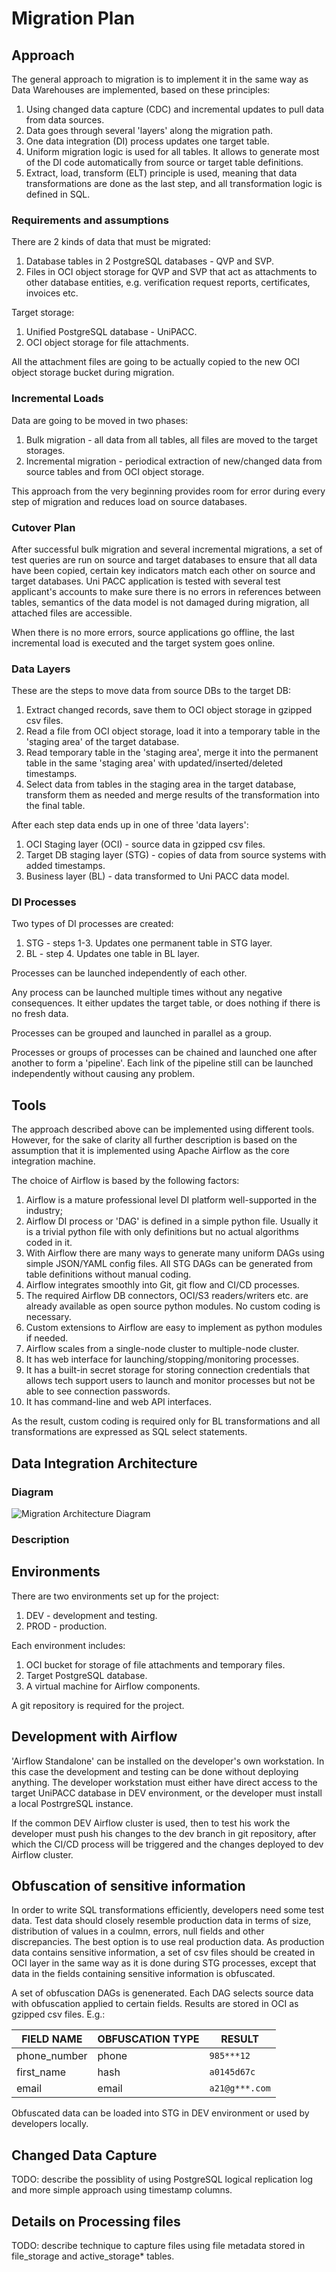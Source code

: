 Migration Plan
===============

Approach
---------

The general approach to migration is to implement it in the same way
as Data Warehouses are implemented, based on these principles:

1. Using changed data capture (CDC) and incremental updates to pull data from data sources.
2. Data goes through several 'layers' along the migration path.
3. One data integration (DI) process updates one target table.
4. Uniform migration logic is used for all tables. It allows to generate most of the DI code
   automatically from source or target table definitions.
5. Extract, load, transform (ELT) principle is used, meaning that data transformations
   are done as the last step, and all transformation logic is defined in SQL.

### Requirements and assumptions ###

There are 2 kinds of data that must be migrated:

1. Database tables in 2 PostgreSQL databases - QVP and SVP.
2. Files in OCI object storage for QVP and SVP that act as attachments to other database entities,
   e.g. verification request reports, certificates, invoices etc.

Target storage:

1. Unified PostgreSQL database - UniPACC.
2. OCI object storage for file attachments.

All the attachment files are going to be actually copied to the new OCI object storage bucket
during migration.

### Incremental Loads ###

Data are going to be moved in two phases:

1. Bulk migration - all data from all tables, all files are moved to the target storages.
2. Incremental migration - periodical extraction of new/changed data
   from source tables and from OCI object storage.

This approach from the very beginning provides room for error during every step
of migration and reduces load on source databases.

### Cutover Plan ###

After successful bulk migration and several incremental migrations, 
a set of test queries are run on source and target databases to ensure that
all data have been copied, certain key indicators match each other on source and target databases.
Uni PACC application is tested with several test applicant's accounts
to make sure there is no errors in references between tables, semantics of the data model is not
damaged during migration, all attached files are accessible.

When there is no more errors, source applications go offline,
the last incremental load is executed and the target system goes online.

### Data Layers ###

These are the steps to move data from source DBs to the target DB:

1. Extract changed records, save them to OCI object storage in gzipped csv files.
2. Read a file from OCI object storage, load it into a temporary table in the 'staging area'
   of the target database.
3. Read temporary table in the 'staging area', merge it into the permanent table in the
   same 'staging area' with updated/inserted/deleted timestamps.
4. Select data from tables in the staging area in the target database, transform them
   as needed and merge results of the transformation into the final table.

After each step data ends up in one of three 'data layers':

1. OCI Staging layer (OCI) - source data in gzipped csv files.
2. Target DB staging layer (STG)  - copies of data from source systems with added timestamps.
3. Business layer (BL) - data transformed to Uni PACC data model.

### DI Processes ###

Two types of DI processes are created:

1. STG - steps 1-3. Updates one permanent table in STG layer.
2. BL - step 4. Updates one table in BL layer.

Processes can be launched independently of each other.

Any process can be launched multiple times without any negative consequences.
It either updates the target table, or does nothing if there is no fresh data.

Processes can be grouped and launched in parallel as a group.

Processes or groups of processes can be chained and launched one after another
to form a 'pipeline'. Each link of the pipeline still can be launched
independently without causing any problem.

Tools
------

The approach described above can be implemented using different tools.
However, for the sake of clarity all further description is based on the assumption
that it is implemented using Apache Airflow as the core integration machine.

The choice of Airflow is based by the following factors:

1. Airflow is a mature professional level DI platform well-supported in the industry;
2. Airflow DI process or 'DAG' is defined in a simple python file. Usually
   it is a trivial python file with only definitions but no actual algorithms coded in it.
3. With Airflow there are many ways to generate many uniform DAGs using simple
   JSON/YAML config files. All STG DAGs can be generated from table definitions
   without manual coding.
4. Airflow integrates smoothly into Git, git flow and CI/CD processes.
5. The required Airflow DB connectors, OCI/S3 readers/writers etc. are already available
   as open source python modules. No custom coding is necessary.
6. Custom extensions to Airflow are easy to implement as python modules if needed.
7. Airflow scales from a single-node cluster to multiple-node cluster.
8. It has web interface for launching/stopping/monitoring processes.
9. It has a built-in secret storage for storing connection credentials that
   allows tech support users to launch and monitor processes but not be able
   to see connection passwords.
9. It has command-line and web API interfaces.

As the result, custom coding is required only for BL transformations
and all transformations are expressed as SQL select statements.

Data Integration Architecture
------------------------------

### Diagram ###

![Migration Architecture Diagram](img/data-migr-arch.png)

### Description ###


Environments
-------------

There are two environments set up for the project:

1. DEV - development and testing.
2. PROD - production.

Each environment includes:

1. OCI bucket for storage of file attachments and temporary files.
2. Target PostgreSQL database.
3. A virtual machine for Airflow components.

A git repository is required for the project.

Development with Airflow
-------------------------

'Airflow Standalone' can be installed on the developer's own workstation.
In this case the development and testing can be done without deploying
anything. The developer workstation must either have direct access to the target UniPACC database
in DEV environment, or the developer must install a local PostrgreSQL instance.

If the common DEV Airflow cluster is used, then to test his work
the developer must push his changes to the dev branch in git repository,
after which the CI/CD process will be triggered and the changes deployed
to dev Airflow cluster.

Obfuscation of sensitive information
-------------------------------------

In order to write SQL transformations efficiently, developers need some test data.
Test data should closely resemble production data in terms of size, distribution
of values in a coulmn, errors, null fields and other discrepancies. The best option
is to use real production data. As production data contains sensitive information,
a set of csv files should be created in OCI layer in the same way as it is done during
STG processes, except that data in the fields containing sensitive information
is obfuscated. 

A set of obfuscation DAGs is genenerated. Each DAG selects source data with obfuscation applied
to certain fields. Results are stored in OCI as gzipped csv files. E.g.:

FIELD NAME       | OBFUSCATION TYPE    | RESULT
-----------------|---------------------|-------------
phone_number     | phone               | `985***12`
first_name       | hash                | `a0145d67c`
email            | email               | `a21@g***.com`

Obfuscated data can be loaded into STG in DEV environment or used by developers locally.

Changed Data Capture
---------------------

TODO: describe the possiblity of using PostgreSQL logical replication log and more simple
approach using timestamp columns.

Details on Processing files
-----------------------------

TODO: describe technique to capture files using file metadata stored in file_storage and active_storage*
tables.

